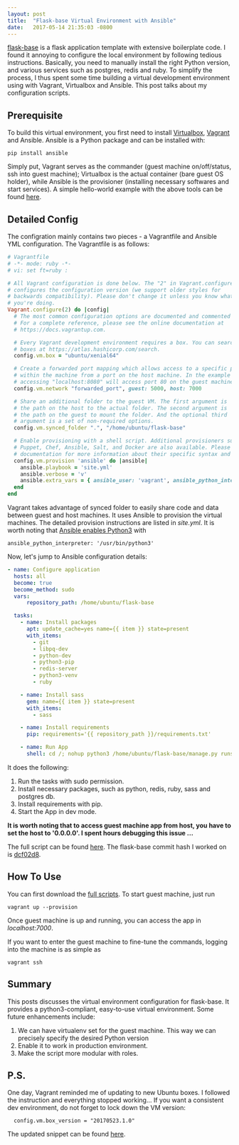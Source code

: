 ```yaml
---
layout: post
title:  "Flask-base Virtual Environment with Ansible"
date:   2017-05-14 21:35:03 -0800
---
```


[flask-base](https://github.com/hack4impact/flask-base) is a flask application template with extensive boilerplate code. I found it annoying to configure the local environment by following tedious instructions. Basically, you need to manually install the right Python version, and various services such as postgres, redis and ruby. To simplify the process, I thus spent some time building a virtual development environment using with Vagrant, Virtualbox and Ansible. This post talks about my configuration scripts.

## Prerequisite

To build this virtual environment, you first need to install 
[Virtualbox](https://www.virtualbox.org/wiki/Downloads), [Vagrant](https://www.vagrantup.com/downloads.html) and Ansible. 
Ansible is a Python package and can be installed with:

```shell
pip install ansible
```

Simply put, Vagrant serves as the commander (guest machine on/off/status, ssh into guest machine); Virtualbox is the actual container (bare guest OS holder), while Ansible is the provisioner (installing necessary softwares and start services). A simple hello-world example with the above tools can be found [here](https://gist.github.com/drgarcia1986/386a7546fa9c8ba47f39).

## Detailed Config

The configration mainly contains two pieces - a Vagrantfile and Ansible YML configuration. The Vagrantfile is as follows:

```ruby
# Vagrantfile
# -*- mode: ruby -*-
# vi: set ft=ruby :

# All Vagrant configuration is done below. The "2" in Vagrant.configure
# configures the configuration version (we support older styles for
# backwards compatibility). Please don't change it unless you know what
# you're doing.
Vagrant.configure(2) do |config|
  # The most common configuration options are documented and commented below.
  # For a complete reference, please see the online documentation at
  # https://docs.vagrantup.com.

  # Every Vagrant development environment requires a box. You can search for
  # boxes at https://atlas.hashicorp.com/search.
  config.vm.box = "ubuntu/xenial64"

  # Create a forwarded port mapping which allows access to a specific port
  # within the machine from a port on the host machine. In the example below,
  # accessing "localhost:8080" will access port 80 on the guest machine.
  config.vm.network "forwarded_port", guest: 5000, host: 7000

  # Share an additional folder to the guest VM. The first argument is
  # the path on the host to the actual folder. The second argument is
  # the path on the guest to mount the folder. And the optional third
  # argument is a set of non-required options.
  config.vm.synced_folder ".", "/home/ubuntu/flask-base"

  # Enable provisioning with a shell script. Additional provisioners such as
  # Puppet, Chef, Ansible, Salt, and Docker are also available. Please see the
  # documentation for more information about their specific syntax and use.
  config.vm.provision 'ansible' do |ansible|
    ansible.playbook = 'site.yml'
    ansible.verbose = 'v'
    ansible.extra_vars = { ansible_user: 'vagrant', ansible_python_interpreter: '/usr/bin/python3' }
  end 
end
```

Vagrant takes advantage of synced folder to easily share code and data between guest and host machines. It uses Ansible to provision the virtual machines. The detailed provision instructions are listed in *site.yml*. It is worth noting that [Ansible enables Python3](https://docs.ansible.com/ansible/python_3_support.html) with

```
ansible_python_interpreter: '/usr/bin/python3'
```

Now, let's jump to Ansible configuration details:

```yml
- name: Configure application
  hosts: all
  become: true
  become_method: sudo
  vars:
      repository_path: /home/ubuntu/flask-base

  tasks:
    - name: Install packages
      apt: update_cache=yes name={{ item }} state=present
      with_items:
        - git
        - libpq-dev
        - python-dev
        - python3-pip
        - redis-server
        - python3-venv
        - ruby

    - name: Install sass
      gem: name={{ item }} state=present
      with_items:
        - sass

    - name: Install requirements
      pip: requirements='{{ repository_path }}/requirements.txt'

    - name: Run App
      shell: cd /; nohup python3 /home/ubuntu/flask-base/manage.py runserver --host 0.0.0.0 > /home/ubuntu/flask-base/web_log 2>&1 &
```

It does the following:

1. Run the tasks with sudo permission.
2. Install necessary packages, such as python, redis, ruby, sass and postgres db.
3. Install requirements with pip.
4. Start the App in dev mode.

**It is worth noting that to access guest machine app from host, you have to set the host to '0.0.0.0'. I spent hours debugging this issue ...**

The full script can be found [here](https://github.com/wang-ye/code/tree/master/flask-base-ansible). The flask-base commit hash I worked on is [dcf02d8](https://github.com/hack4impact/flask-base/commit/dcf02d809ab76f47a78dc99c35c9c84bc22cebf6).

## How To Use
You can first download the [full scripts](https://github.com/wang-ye/code/tree/master/flask-base-ansible). To start guest machine, just run

```shell
vagrant up --provision
```

Once guest machine is up and running, you can access the app in *localhost:7000*.

If you want to enter the guest machine to fine-tune the commands, logging into the machine is as simple as
 
```shell
vagrant ssh
```

## Summary
This posts discusses the virtual environment configuration for flask-base. It provides a python3-compliant, easy-to-use virtual environment. Some future enhancements include:

1. We can have virtualenv set for the guest machine. This way we can precisely specify the desired Python version 
2. Enable it to work in production environment.
3. Make the script more modular with roles.

## P.S.
One day, Vagrant reminded me of updating to new Ubuntu boxes. I followed the instruction and everything stopped working... If you want a consistent dev environment, do not forget to lock down the VM version:

```shell
  config.vm.box_version = "20170523.1.0"
```

The updated snippet can be found [here](https://github.com/wang-ye/code/tree/master/flask-base-ansible).
